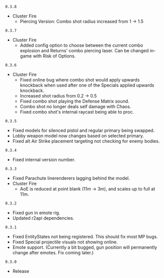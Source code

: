 `0.3.8`

- Cluster Fire
	- Piercing Version: Combo shot radius increased from 1 -> 1.5

`0.3.7`

- Cluster Fire
	- Added config option to choose between the current combo explosion and Returns' combo piercing laser. Can be changed in-game with Risk of Options.

`0.3.6`

- Cluster Fire
	- Fixed online bug where combo shot would apply upwards knockback when used after one of the Specials applied upwards knockback.
	- Increased shot radius from 0.2 -> 0.5
	- Fixed combo shot playing the Defense Matrix sound.
	- Combo shot no longer deals self damage with Chaos.
	- Fixed combo shot's internal raycast being able to proc.

`0.3.5`

- Fixed models for silenced pistol and regular primary being swapped.
- Lobby weapon model now changes based on selected primary.
- Fixed alt Air Strike placement targeting not checking for enemy bodies.

`0.3.4`
- Fixed internal version number.

`0.3.3`
  - Fixed Parachute linerenderers lagging behind the model.
  - Cluster Fire
	- AoE is reduced at point blank (11m -> 3m), and scales up to full at 11m.

`0.3.2`
  - Fixed gun in emote rig.
  - Updated r2api dependencies.

`0.3.1`
  - Fixed EntityStates not being registered. This should fix most MP bugs.
  - Fixed Special projectile visuals not showing online.
  - Emote support. (Currently a bit bugged, gun position will permanently change after emotes. Fix coming later.)

`0.3.0`
  - Release